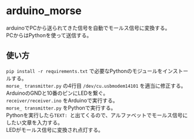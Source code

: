 # arduino_morse
arduinoでPCから送られてきた信号を自動でモールス信号に変換する。  
PCからはPythonを使って送信する。  

## 使い方
`pip install -r requirements.txt` で必要なPythonのモジュールをインストールする。  
`morse_ transmitter.py` の4行目 `/dev/cu.usbmodem14101` を適当に修正する。  
ArduinoのGNDと10番のピンにLEDを繋ぐ。  
`receiver/receiver.ino` をArduinoで実行する。  
`morse_ transmitter.py` をPythonで実行する。  
Pythonを実行したら`TEXT: `と出てくるので、アルファベットでモールス信号にしたい文章を入力する。  
LEDがモールス信号に変換され点灯する。